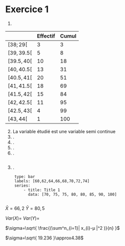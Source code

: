 # Exercice 1
1) 

|     | Effectif | Cumul |
| --- | -------- | ----- |
| $[38;29[$   | 3        | 3            |
| $[39,39.5[$ | 5        | 8            |
| $[39.5,40[$ | 10       | 18           |
| $[40,40.5[$ | 13       | 31           |
| $[40.5,41[$ | 20       | 51           |
| $[41,41.5[$ | 18       | 69           |
| $[41.5,42[$ | 15       | 84           |
| $[42,42.5[$ | 11       | 95           |
| $[42.5,43[$ | 4        | 99           |
| $[43,44[$   | 1        | 100          |

2) La variable étudié est une variable semi continue
3) .
4) .
5) .
6) .

```mermaid

```

3) .
```chart
	type: bar
	labels: [60,62,64,66,68,70,72,74]
	series: 
		- title: Title 1 
		  data: [70, 75, 75, 80, 80, 85, 90, 100]
	
```


$\bar{X} = 66,2$
$\bar{Y} = 80,5$

$Var(X)=$
$Var(Y)=$

$\sigma=\sqrt{ \frac{(\sum^n_{i=1}| x_{i}-µ |^2 )}{n} }$

$\sigma=\sqrt{ 19.236 }\approx4.38$

